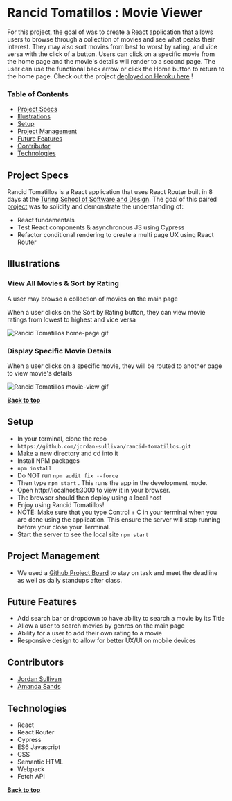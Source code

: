 # Rancid Tomatillos : Movie Viewer

For this project, the goal of was to create a React application that allows users to browse through a collection of movies and see what peaks their interest. They may also sort movies from best to worst by rating, and vice versa with the click of a button. Users can click on a specific movie from the home page and the movie's details will render to a second page. The user can use the functional back arrow or click the Home button to return to the home page. Check out the project [deployed on Heroku here](https://rancid-tomatillos-movie-viewer.herokuapp.com/) !

### Table of Contents
- [Project Specs](#project-specs)
- [Illustrations](#illustrations)
- [Setup](#setup)
- [Project Management](#project-management)
- [Future Features](#future-features)
- [Contributor](#contributors)
- [Technologies](#technologies)


## Project Specs

Rancid Tomatillos is a React application that uses React Router built in 8 days at the [Turing School of Software and Design](https://turing.edu/). The goal of this paired [project](https://frontend.turing.edu/projects/module-3/rancid-tomatillos-v3.html) was to solidify and demonstrate the understanding of:

- React fundamentals
- Test React components & asynchronous JS using Cypress
- Refactor conditional rendering to create a multi page UX using React Router


## Illustrations

### View All Movies & Sort by Rating
A user may browse a collection of movies on the main page

When a user clicks on the Sort by Rating button, they can view movie ratings from lowest to highest and vice versa

![Rancid Tomatillos home-page gif](https://media.giphy.com/media/jX6LN52LF89CturCJS/giphy.gif)

### Display Specific Movie Details
When a user clicks on a specific movie, they will be routed to another page to view movie's details

![Rancid Tomatillos movie-view gif](https://media.giphy.com/media/t6xkInpM0C1jphhcvT/giphy.gif)

**[Back to top](#table-of-contents)**

## Setup

- In your terminal, clone the repo
- `https://github.com/jordan-sullivan/rancid-tomatillos.git`
- Make a new directory and cd into it
- Install NPM packages
- `npm install`
- Do NOT run `npm audit fix --force`
- Then type `npm start` . This runs the app in the development mode.
- Open http://localhost:3000 to view it in your browser.
- The browser should then deploy using a local host
- Enjoy using Rancid Tomatillos!
- NOTE: Make sure that you type Control + C in your terminal when you are done using the application. This ensure the server will stop running before your close your Terminal.
- Start the server to see the local site `npm start`


## Project Management

- We used a [Github Project Board](https://github.com/jordan-sullivan/rancid-tomatillos/projects/1) to stay on task and meet the deadline as well as daily standups after class.

## Future Features

- Add search bar or dropdown to have ability to search a movie by its Title
- Allow a user to search movies by genres on the main page 
- Ability for a user to add their own rating to a movie
- Responsive design to allow for better UX/UI on mobile devices


## Contributors

- [Jordan Sullivan](https://github.com/jordan-sullivan)
- [Amanda Sands](https://github.com/ASands17)


## Technologies

- React
- React Router
- Cypress
- ES6 Javascript
- CSS
- Semantic HTML
- Webpack
- Fetch API


**[Back to top](#table-of-contents)**
